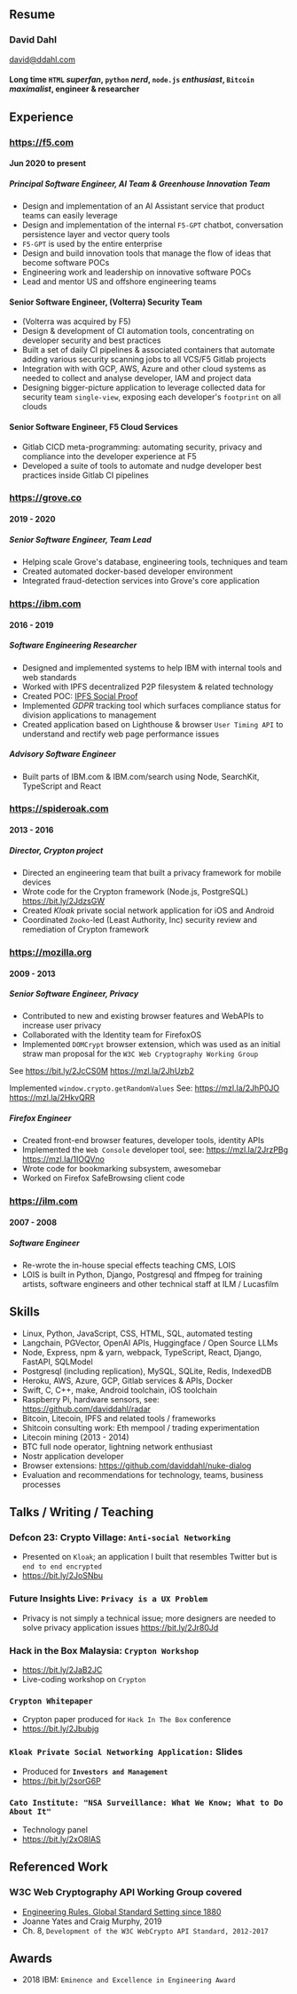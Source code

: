## Resume

### David Dahl

david@ddahl.com

#### Long time `HTML` *superfan*, `python` *nerd*, `node.js` *enthusiast*, `Bitcoin` *maximalist*, engineer & researcher

## Experience

### https://f5.com

#### Jun 2020 to present

##### Principal Software Engineer, AI Team & Greenhouse Innovation Team

- Design and implementation of an AI Assistant service that product teams can easily leverage
- Design and implementation of the internal `F5-GPT` chatbot, conversation persistence layer and vector query tools
- `F5-GPT` is used by the entire enterprise
- Design and build innovation tools that manage the flow of ideas that become software POCs
- Engineering work and leadership on innovative software POCs
- Lead and mentor US and offshore engineering teams

#### Senior Software Engineer, (Volterra) Security Team

- (Volterra was acquired by F5)
- Design & development of CI automation tools, concentrating on developer security and best practices
- Built a set of daily CI pipelines & associated containers that automate adding various security scanning jobs to all VCS/F5 Gitlab projects
- Integration with with GCP, AWS, Azure and other cloud systems as needed to collect and analyse developer, IAM and project data
- Designing bigger-picture application to leverage collected data for security team `single-view`, exposing each developer's `footprint` on all clouds

#### Senior Software Engineer, F5 Cloud Services

- Gitlab CICD meta-programming: automating security, privacy and compliance into the developer experience at F5
- Developed a suite of tools to automate and nudge developer best practices inside Gitlab CI pipelines

### https://grove.co

#### 2019 - 2020

##### Senior Software Engineer, Team Lead

- Helping scale Grove's database, engineering tools, techniques and team
- Created automated docker-based developer environment
- Integrated fraud-detection services into Grove's core application

### https://ibm.com

#### 2016 - 2019

##### Software Engineering Researcher

- Designed and implemented systems to help IBM with internal tools and web standards
- Worked with IPFS decentralized P2P filesystem & related technology
- Created POC: [IPFS Social Proof](https://bit.ly/2Pc7GkB)
- Implemented *GDPR* tracking tool which surfaces compliance status for division applications to management
- Created application based on Lighthouse & browser `User Timing API` to understand and rectify web page performance issues

##### Advisory Software Engineer

- Built parts of IBM.com & IBM.com/search using Node, SearchKit, TypeScript and React

### https://spideroak.com

#### 2013 - 2016

##### Director, Crypton project

- Directed an engineering team that built a privacy framework for mobile devices
- Wrote code for the Crypton framework (Node.js, PostgreSQL) https://bit.ly/2JdzsGW
- Created *Kloak* private social network application for iOS and Android
- Coordinated `Zooko`-led (Least Authority, Inc) security review and remediation of Crypton framework

### https://mozilla.org

#### 2009 - 2013

##### Senior Software Engineer, Privacy

- Contributed to new and existing browser features and WebAPIs to increase user privacy
- Collaborated with the Identity team for FirefoxOS
- Implemented `DOMCrypt` browser extension, which was used as an initial straw man proposal for the `W3C Web Cryptography Working Group`

See https://bit.ly/2JcCS0M   https://mzl.la/2JhUzb2

Implemented `window.crypto.getRandomValues`
See: https://mzl.la/2JhP0JO  https://mzl.la/2HkvQRR

##### Firefox Engineer

- Created front-end browser features, developer tools, identity APIs
- Implemented the `Web Console` developer tool, see: https://mzl.la/2JrzPBg https://mzl.la/1IOQVno
- Wrote code for bookmarking subsystem, awesomebar
- Worked on Firefox SafeBrowsing client code

### https://ilm.com

#### 2007 - 2008

##### Software Engineer

- Re-wrote the in-house special effects teaching CMS, LOIS
- LOIS is built in Python, Django, Postgresql and ffmpeg for training artists, software engineers and other technical staff at ILM / Lucasfilm

## Skills

- Linux, Python, JavaScript, CSS, HTML, SQL, automated testing
- Langchain, PGVector, OpenAI APIs, Huggingface / Open Source LLMs
- Node, Express, npm & yarn, webpack, TypeScript, React, Django, FastAPI, SQLModel
- Postgresql (including replication), MySQL, SQLite, Redis, IndexedDB
- Heroku, AWS, Azure, GCP, Gitlab services & APIs, Docker
- Swift, C, C++, make, Android toolchain, iOS toolchain
- Raspberry Pi, hardware sensors, see: https://github.com/daviddahl/radar
- Bitcoin, Litecoin, IPFS and related tools / frameworks
- Shitcoin consulting work: Eth mempool / trading experimentation
- Litecoin mining (2013 - 2014)
- BTC full node operator, lightning network enthusiast
- Nostr application developer
- Browser extensions: https://github.com/daviddahl/nuke-dialog
- Evaluation and recommendations for technology, teams, business processes

## Talks / Writing / Teaching

### Defcon 23: Crypto Village: `Anti-social Networking`

- Presented on `Kloak`; an application I built that resembles Twitter but is `end to end encrypted`
- https://bit.ly/2JoSNbu

### Future Insights Live: `Privacy is a UX Problem`

- Privacy is not simply a technical issue; more designers are needed to solve privacy application issues https://bit.ly/2Jr80Jd

### Hack in the Box Malaysia: `Crypton Workshop`

- https://bit.ly/2JaB2JC
- Live-coding workshop on `Crypton`

### `Crypton Whitepaper`

- Crypton paper produced for `Hack In The Box` conference
- https://bit.ly/2Jbubjg

### `Kloak Private Social Networking Application:` Slides

- Produced for **`Investors and Management`**
- https://bit.ly/2sorG6P

### `Cato Institute: "NSA Surveillance: What We Know; What to Do About It"`

- Technology panel
- https://bit.ly/2xO8lAS

## Referenced Work

### W3C Web Cryptography API Working Group covered
- [Engineering Rules, Global Standard Setting since 1880](https://amzn.to/2ZfTWXh)
- Joanne Yates and Craig Murphy, 2019
- Ch. 8, `Development of the W3C WebCrypto API Standard, 2012-2017`

## Awards

- 2018 IBM: `Eminence and Excellence in Engineering Award`
